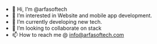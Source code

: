 - 👋 Hi, I’m @arfasoftech
- 👀 I’m interested in Website and mobile app development.
- 🌱 I’m currently developing new tech.
- 💞️ I’m looking to collaborate on stack
- 📫 How to reach me @ info@arfasoftech.com

<!---
arfasoftech/arfasoftech is a ✨ special ✨ repository because its `README.md` (this file) appears on your GitHub profile.
You can click the Preview link to take a look at your changes.
--->
